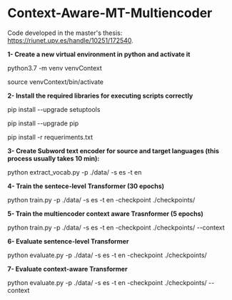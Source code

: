 # Context-Aware-MT-Multiencoder
Code developed in the master's thesis: https://riunet.upv.es/handle/10251/172540.

**1- Create a new virtual environment in python and activate it**

python3.7 -m venv venvContext

source venvContext/bin/activate

**2- Install the required libraries for executing scripts correctly**

pip install --upgrade setuptools

pip install --upgrade pip

pip install -r requeriments.txt


**3- Create Subword text encoder for source and target languages (this process usually takes 10 min):**

python extract_vocab.py -p ./data/ -s es -t en

**4- Train the sentece-level Transformer (30 epochs)**

python train.py -p ./data/ -s es -t en -checkpoint ./checkpoints/ 

**5- Train the multiencoder context aware Trasnformer (5 epochs)**

python train.py -p ./data/ -s es -t en -checkpoint ./checkpoints/ --context

**6- Evaluate sentence-level Transformer**

python evaluate.py -p ./data/ -s es -t en -checkpoint ./checkpoints/

**7- Evaluate context-aware Transformer**

python evaluate.py -p ./data/ -s es -t en -checkpoint ./checkpoints/ --context
